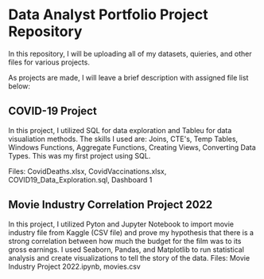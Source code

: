# Data Analyst Portfolio Project Repository 

In this repository, I will be uploading all of my datasets, quieries, and other files for various projects. 

As projects are made, I will leave a brief description with assigned file list below:

## COVID-19 Project
In this project, I utilized SQL for data exploration and Tableu for data visualiation methods. The skills I used are: Joins, CTE's, Temp Tables, Windows Functions, Aggregate Functions, Creating Views, Converting Data Types. This was my first project using SQL. 

Files:
CovidDeaths.xlsx, CovidVaccinations.xlsx, COVID19_Data_Exploration.sql, Dashboard 1


## Movie Industry Correlation Project 2022
In this project, I utilized Pyton and Jupyter Notebook to import movie industry file from Kaggle (CSV file) and prove my hypothesis that there is a strong correlation between how much the budget for the film was to its gross earnings. I used Seaborn, Pandas, and Matplotlib to run statistical analysis and create visualizations to tell the story of the data. 
Files:
Movie Industry Project 2022.ipynb, movies.csv
